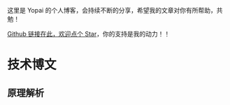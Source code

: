 这里是 Yopai 的个人博客，会持续不断的分享，希望我的文章对你有所帮助，共勉！

[Github 链接在此，欢迎点个 Star](https://github.com/AttemptWeb/Record/issues)，你的支持是我的动力！！

<!-- ## 博客栏目

<contentcard-component></contentcard-component> -->

# 技术博文

<!-- 文章卡片 -->
<articlecard-component type='front' index="0"></articlecard-component>

## 原理解析

<articlecard-component type='front' desc="principle" index="1"></articlecard-component>
